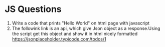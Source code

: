 # JS Questions

1) Write a code that prints "Hello World" on html page with javascript
2) The followink link is an api, which give Json object as a response.Using the script get this object and show it in html nicely formatted
https://jsonplaceholder.typicode.com/todos/1
